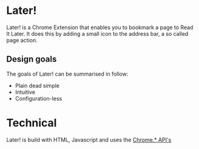# Later!

Later! is a Chrome Extension that enables you to bookmark a page to Read It Later.
It does this by adding a small icon to the address bar, a so called page action.

## Design goals

The goals of Later! can be summarised in follow:

* Plain dead simple
* Intuitive
* Configuration-less

# Technical

Later! is build with HTML, Javascript and uses the [Chrome.* API's](http://code.google.com/chrome/extensions/api_index.html)